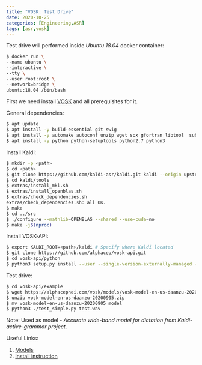```yaml
---
title: "VOSK: Test Drive"
date: 2020-10-25
categories: [Engineering,ASR]
tags: [asr,vosk]
---
```


Test drive will performed inside *Ubuntu 18.04* docker container:
```bash
$ docker run \
--name ubuntu \
--interactive \
--tty \
--user root:root \
--network=bridge \
ubuntu:18.04 /bin/bash
```

First we need install [VOSK](https://alphacephei.com/vosk/) and all prerequisites for it.

General dependencies:
```bash
$ apt update
$ apt install -y build-essential git swig
$ apt install -y automake autoconf unzip wget sox gfortran libtool  subversion zlib1g-dev
$ apt install -y python python-setuptools python2.7 python3 
```

Install Kaldi:
```bash
$ mkdir -p <path>
$ cd <path>
$ git clone https://github.com/kaldi-asr/kaldi.git kaldi --origin upstream
$ cd kaldi/tools
$ extras/install_mkl.sh
$ extras/install_openblas.sh
$ extras/check_dependencies.sh
extras/check_dependencies.sh: all OK.
$ make
$ cd ../src
$ ./configure --mathlib=OPENBLAS --shared --use-cuda=no
$ make -j$(nproc)
```

Install VOSK-API:
```bash
$ export KALDI_ROOT=<path>/kaldi # Specify where Kaldi located
$ git clone https://github.com/alphacep/vosk-api.git
$ cd vosk-api/python
$ python3 setup.py install --user --single-version-externally-managed --root=/
```

Test drive:
```bash
$ cd vosk-api/example
$ wget https://alphacephei.com/vosk/models/vosk-model-en-us-daanzu-20200905.zip
$ unzip vosk-model-en-us-daanzu-20200905.zip
$ mv vosk-model-en-us-daanzu-20200905 model
$ python3 ./test_simple.py test.wav
```

Note: Used as model - *Accurate wide-band model for dictation from Kaldi-active-grammar project*.

Useful Links:

1. [Models](https://alphacephei.com/vosk/models)
2. [Install instruction](https://alphacephei.com/vosk/install)